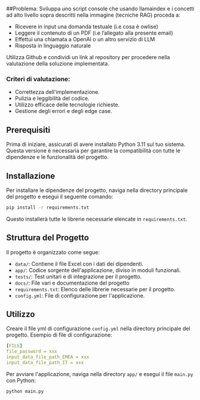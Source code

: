 
##Problema:
Sviluppa uno script console che usando llamaindex e i concetti ad alto livello sopra descritti nella immagine (tecniche RAG) proceda a:
- Ricevere in input una domanda testuale (i.e cosa è owlise)
- Leggere il contenuto di un PDF (i.e l’allegato alla presente email)
- Effettui una chiamata a OpenAI o un altro servizio di LLM
- Risposta in linguaggio naturale

Utilizza Github e condividi un link al repository per procedere nella valutazione della soluzione implementata.

### Criteri di valutazione:
- Correttezza dell'implementazione.
- Pulizia e leggibilità del codice.
- Utilizzo efficace delle tecnologie richieste.
- Gestione degli errori e degli edge case.


## Prerequisiti

Prima di iniziare, assicurati di avere installato Python 3.11 sul tuo sistema.
Questa versione è necessaria per garantire la compatibilità con tutte le dipendenze e le funzionalità del progetto.

## Installazione

Per installare le dipendenze del progetto, naviga nella directory principale del progetto e esegui il seguente comando:

```bash
pip install -r requirements.txt
```

Questo installerà tutte le librerie necessarie elencate in `requirements.txt`.

## Struttura del Progetto

Il progetto è organizzato come segue:

- `data/`: Contiene il file Excel con i dati dei dipendenti.
- `app/`: Codice sorgente dell'applicazione, diviso in moduli funzionali.
- `tests/`: Test unitari e di integrazione per il progetto.
- `docs/`: File vari e documentazione del progetto
- `requirements.txt`: Elenco delle librerie necessarie per il progetto.
- `config.yml`: File di configurazione per l'applicazione.

## Utilizzo

Creare il file yml di configurazione `config.yml` nella directory principale del progetto.
Esempio di file di configurazione:

```yaml
[FILE]
file_password = xxx
input_data_file_path_EMEA = xxx
input_data_file_path_IT = xxx
```

Per avviare l'applicazione, naviga nella directory `app/` e esegui il file 
`main.py` con Python:

```bash
python main.py
```
